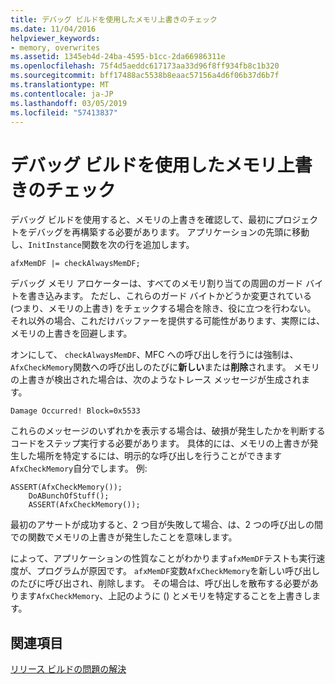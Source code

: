 ```yaml
---
title: デバッグ ビルドを使用したメモリ上書きのチェック
ms.date: 11/04/2016
helpviewer_keywords:
- memory, overwrites
ms.assetid: 1345eb4d-24ba-4595-b1cc-2da66986311e
ms.openlocfilehash: 75f4d5aeddc617173aa33d96f8ff934fb8c1b320
ms.sourcegitcommit: bff17488ac5538b8eaac57156a4d6f06b37d6b7f
ms.translationtype: MT
ms.contentlocale: ja-JP
ms.lasthandoff: 03/05/2019
ms.locfileid: "57413837"
---
```

# <a name="using-the-debug-build-to-check-for-memory-overwrite"></a>デバッグ ビルドを使用したメモリ上書きのチェック

デバッグ ビルドを使用すると、メモリの上書きを確認して、最初にプロジェクトをデバッグを再構築する必要があります。 アプリケーションの先頭に移動し、`InitInstance`関数を次の行を追加します。

```
afxMemDF |= checkAlwaysMemDF;
```

デバッグ メモリ アロケーターは、すべてのメモリ割り当ての周囲のガード バイトを書き込みます。 ただし、これらのガード バイトかどうか変更されている (つまり、メモリの上書き) をチェックする場合を除き、役に立つを行わない。 それ以外の場合、これだけバッファーを提供する可能性があります、実際には、メモリの上書きを回避します。

オンにして、 `checkAlwaysMemDF`、MFC への呼び出しを行うには強制は、`AfxCheckMemory`関数への呼び出しのたびに**新しい**または**削除**されます。 メモリの上書きが検出された場合は、次のようなトレース メッセージが生成されます。

```
Damage Occurred! Block=0x5533
```

これらのメッセージのいずれかを表示する場合は、破損が発生したかを判断するコードをステップ実行する必要があります。 具体的には、メモリの上書きが発生した場所を特定するには、明示的な呼び出しを行うことができます`AfxCheckMemory`自分でします。 例:

```
ASSERT(AfxCheckMemory());
    DoABunchOfStuff();
    ASSERT(AfxCheckMemory());
```

最初のアサートが成功すると、2 つ目が失敗して場合、は、2 つの呼び出しの間での関数でメモリの上書きが発生したことを意味します。

によって、アプリケーションの性質なことがわかります`afxMemDF`テストも実行速度が、プログラムが原因です。 `afxMemDF`変数`AfxCheckMemory`を新しい呼び出しのたびに呼び出され、削除します。 その場合は、呼び出しを散布する必要があります`AfxCheckMemory`、上記のように () とメモリを特定することを上書きします。

## <a name="see-also"></a>関連項目

[リリース ビルドの問題の解決](../../build/reference/fixing-release-build-problems.md)

